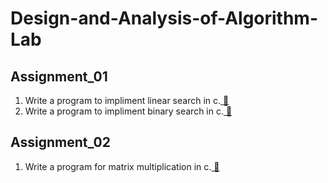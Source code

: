 # Design-and-Analysis-of-Algorithm-Lab

## Assignment_01
1. Write a program to impliment linear search in c.<a href="https://github.com/souvikmondal01/Design-and-Analysis-of-Algorithm-Lab/blob/main/Assignment_01/linearSearch.c"> 🔗</a>
2. Write a program to impliment binary search in c.<a href="https://github.com/souvikmondal01/Design-and-Analysis-of-Algorithm-Lab/blob/main/Assignment_01/binarySearch.c"> 🔗</a>

## Assignment_02
1. Write a program for matrix multiplication in c.<a href="https://github.com/souvikmondal01/Design-and-Analysis-of-Algorithm-Lab/blob/main/Assignment_02/matrixMul.c"> 🔗</a>
